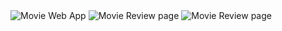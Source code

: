 <img src="https://github.com/SteffanSingh/MovieWebApp-SQL/blob/b1719c4884437d02a9807e85ddeaa8f7e105f56e/movie%20web%20app%202.png" alt="Movie Web App">
<img src="https://github.com/SteffanSingh/MovieWebApp-SQL/blob/b1719c4884437d02a9807e85ddeaa8f7e105f56e/movie%20web%20app%203.png" alt="Movie Review page">
<img src="https://github.com/SteffanSingh/MovieWebApp-SQL/blob/b1719c4884437d02a9807e85ddeaa8f7e105f56e/movieWeb%20app%20pic.png" alt="Movie Review page">
